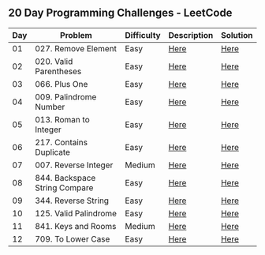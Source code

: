 ## 20 Day Programming Challenges - LeetCode



| Day | Problem                       | Difficulty | Description                                                                              | Solution                                                                                                               |
|-----|-------------------------------|------------|------------------------------------------------------------------------------------------|------------------------------------------------------------------------------------------------------------------------|
| 01  | 027. Remove Element           | Easy       | [Here](https://github.com/CleuJunior/100-Days-LeetCode/tree/main/RemoveElement)          | [Here](https://github.com/CleuJunior/100-Days-LeetCode/blob/main/RemoveElement/src/main/java/RemoveElements.java)      |
| 02  | 020. Valid Parentheses        | Easy       | [Here](https://github.com/CleuJunior/100-Days-LeetCode/tree/main/ValidParentheses)       | [Here](https://github.com/CleuJunior/100-Days-LeetCode/blob/main/ValidParentheses/src/main/java/ValidParentheses.java) |
| 03  | 066. Plus One                 | Easy       | [Here](https://github.com/CleuJunior/100-Days-LeetCode/tree/main/PlusOne)                | [Here](https://github.com/CleuJunior/100-Days-LeetCode/blob/main/PlusOne/src/main/java/PlusOne.java)                   |
| 04  | 009. Palindrome Number        | Easy       | [Here](https://github.com/CleuJunior/100-Days-LeetCode/tree/main/PalindromeNumber)       | [Here](https://github.com/CleuJunior/100-Days-LeetCode/blob/main/PalindromeNumber/src/main/Solution.java)              |
| 05  | 013. Roman to Integer         | Easy       | [Here](https://github.com/CleuJunior/100-Days-LeetCode/tree/main/RomantoInteger)         | [Here](https://github.com/CleuJunior/100-Days-LeetCode/blob/main/RomantoInteger/src/main/java/Solution.java)           |
| 06  | 217. Contains Duplicate       | Easy       | [Here](https://github.com/CleuJunior/100-Days-LeetCode/tree/main/ContainsDuplicate)      | [Here](https://github.com/CleuJunior/100-Days-LeetCode/blob/main/ContainsDuplicate/src/main/java/Solution.java)        |
| 07  | 007. Reverse Integer          | Medium     | [Here](https://github.com/CleuJunior/100-Days-LeetCode/tree/main/ReverseInteger)         | [Here](https://github.com/CleuJunior/100-Days-LeetCode/blob/main/ReverseInteger/src/main/java/Solution.java)           |
| 08  | 844. Backspace String Compare | Easy       | [Here](https://github.com/CleuJunior/100-Days-LeetCode/tree/main/BackspaceStringCompare) | [Here](https://github.com/CleuJunior/100-Days-LeetCode/blob/main/BackspaceStringCompare/src/main/java/Solution.java)   |
| 09  | 344. Reverse String           | Easy       | [Here](https://github.com/CleuJunior/100-Days-LeetCode/tree/main/ReverseString)          | [Here](https://github.com/CleuJunior/100-Days-LeetCode/blob/main/ReverseString/src/main/java/Solution.java)            |
| 10  | 125. Valid Palindrome         | Easy       | [Here](https://github.com/CleuJunior/100-Days-LeetCode/tree/main/ValidPalindrome)        | [Here](https://github.com/CleuJunior/100-Days-LeetCode/blob/main/ValidPalindrome/src/main/Solution.java)               |
| 11  | 841. Keys and Rooms           | Medium     | [Here](https://github.com/CleuJunior/100-Days-LeetCode/tree/main/KeysAndRooms)           | [Here](https://github.com/CleuJunior/100-Days-LeetCode/blob/main/KeysAndRooms/src/main/java/Solution.java)             |
| 12  | 709. To Lower Case            | Easy       | [Here](https://github.com/CleuJunior/20-Days-LeetCode/tree/main/ToLowerCase)             | [Here](https://github.com/CleuJunior/20-Days-LeetCode/blob/main/ToLowerCase/src/main/java/Solution.java)               |

